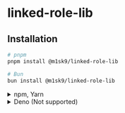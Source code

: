 # linked-role-lib

## Installation

```sh
# pnpm
pnpm install @m1sk9/linked-role-lib

# Bun
bun install @m1sk9/linked-role-lib
```

<details>
<summary>npm, Yarn</summary>

```sh
# npm
npm install @m1sk9/linked-role-lib

# yarn
yarn add @m1sk9/linked-role-lib
```
</details>

<details>
<summary>Deno (Not supported)</summary>

```ts
export * from 'npm:@m1sk9/linked-role-lib';
```

Using Import map:

```json
{
  "imports": {
    "linked-role-lib": "npm:@m1sk9/linked-role-lib"
  }
}
```

</details>
